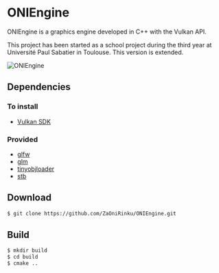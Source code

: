 # ONIEngine
ONIEngine is a graphics engine developed in C++ with the Vulkan API.

This project has been started as a school project during the third year at Université Paul Sabatier in Toulouse.
This version is extended.

![ONIEngine](https://i.imgur.com/hXeszZX.png)

## Dependencies
### To install
 - [Vulkan SDK](https://vulkan.lunarg.com/sdk/home)

### Provided
 - [glfw](https://www.glfw.org/)
 - [glm](https://github.com/g-truc/glm)
 - [tinyobjloader](https://github.com/tinyobjloader)
 - [stb](https://github.com/nothings/stb)
 
## Download
```txt
$ git clone https://github.com/ZaOniRinku/ONIEngine.git
```

## Build
```txt
$ mkdir build
$ cd build
$ cmake ..
```
